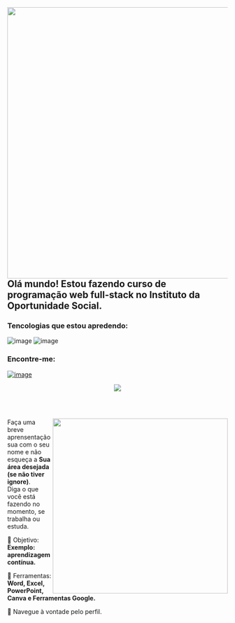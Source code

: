 <img align="left" src="https://github.com/marcosvinicius-bit/marcosvinicius-bit/assets/146993835/a944a3b6-ec67-45f0-8a30-39ddf46e4daf" width="700px" height="620px">

## Olá mundo! Estou fazendo curso de programação web full-stack no Instituto da Oportunidade Social. 

### Tencologias que estou apredendo:
![image](https://github.com/marcosvinicius-bit/marcosvinicius-bit/assets/146993835/d2bbdf88-c9d2-4279-b28f-6b2573cea957)
![image](https://github.com/marcosvinicius-bit/marcosvinicius-bit/assets/146993835/aaa1fb75-b758-4d37-8af7-78806c5df088)

### Encontre-me:
<a href="https://www.instagram.com/mircusbr/"> ![image](https://github.com/marcosvinicius-bit/marcosvinicius-bit/assets/146993835/76b56610-a730-4040-88c8-ca8d83090532)
<div align="center"> 

  
 <a href="https://github.com/MarquinCss/github-readme-stats"><img align="center" src="https://github-readme-stats.vercel.app/api/top-langs/?username=marcosvinicius-bit&layout=compact&theme=dark&hide_border=true" /></a> 





</img>

</div>

<br> <br>

<img src="https://raw.githubusercontent.com/MicaelliMedeiros/micaellimedeiros/master/image/computer-illustration.png" min-width="400px" max-width="400px" width="400px" align="right">

<p align="left"> 
  Faça uma breve aprensentação sua com o seu nome e não esqueça a <strong>Sua área desejada (se não tiver ignore)</strong>. <br>
  Diga o que você está fazendo no momento, se trabalha ou estuda.
</p>

<p align="left">
 
  🦄 Objetivo: **Exemplo: aprendizagem contínua.**
</p>

<p align="left">
</p>

  💼 Ferramentas:  **Word, Excel, PowerPoint, Canva e Ferramentas Google.**


<p align="left">
  💌 Navegue à vontade pelo perfil.
</p>












</img>




